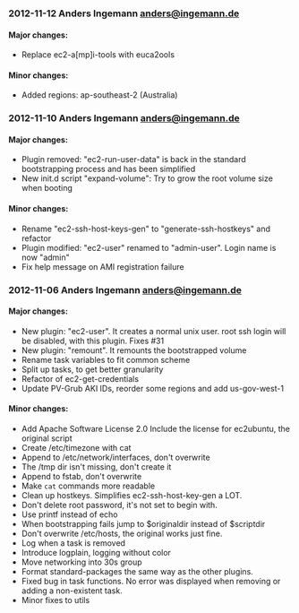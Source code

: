 ### 2012-11-12 Anders Ingemann <anders@ingemann.de> ###

#### Major changes: ####
* Replace ec2-a[mp]i-tools with euca2ools

#### Minor changes: ####
* Added regions: ap-southeast-2 (Australia)

### 2012-11-10 Anders Ingemann <anders@ingemann.de> ###

#### Major changes: ####
* Plugin removed: "ec2-run-user-data" is back in the standard bootstrapping process and has been simplified
* New init.d script "expand-volume": Try to grow the root volume size when booting

#### Minor changes: ####
* Rename "ec2-ssh-host-keys-gen" to "generate-ssh-hostkeys" and refactor
* Plugin modified: "ec2-user" renamed to "admin-user". Login name is now "admin"
* Fix help message on AMI registration failure

### 2012-11-06 Anders Ingemann <anders@ingemann.de> ###

#### Major changes: ####
* New plugin: "ec2-user". It creates a normal unix user. root ssh login will be disabled, with this plugin. Fixes #31
* New plugin: "remount". It remounts the bootstrapped volume
* Rename task variables to fit common scheme
* Split up tasks, to get better granularity
* Refactor of ec2-get-credentials
* Update PV-Grub AKI IDs, reorder some regions and add us-gov-west-1

#### Minor changes: ####
* Add Apache Software License 2.0 Include the license for ec2ubuntu, the original script
* Create /etc/timezone with cat
* Append to /etc/network/interfaces, don't overwrite
* The /tmp dir isn't missing, don't create it
* Append to fstab, don't overwrite
* Make `cat` commands more readable
* Clean up hostkeys. Simplifies ec2-ssh-host-key-gen a LOT.
* Don't delete root password, it's not set to begin with.
* Use printf instead of echo
* When bootstrapping fails jump to $originaldir instead of $scriptdir
* Don't overwrite /etc/hosts, the original works just fine.
* Log when a task is removed
* Introduce logplain, logging without color
* Move networking into 30s group
* Format standard-packages the same way as the other plugins.
* Fixed bug in task functions. No error was displayed when removing or adding a non-existent task.
* Minor fixes to utils
